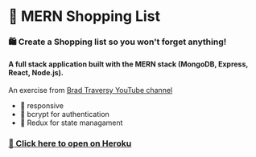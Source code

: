 # 🛒 MERN Shopping List

### 🛍️ Create a Shopping list so you won't forget anything!

#### A full stack application built with the MERN stack (MongoDB, Express, React, Node.js).

An exercise from [Brad Traversy YouTube channel](https://www.youtube.com/watch?v=PBTYxXADG_k&list=PLillGF-RfqbbiTGgA77tGO426V3hRF9iE)

-   📱 responsive
-   🧂 bcrypt for authentication
-   📁 Redux for state managament

### [🔗 Click here to open on Heroku](https://lit-lake-59643.herokuapp.com)
